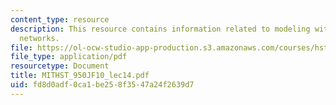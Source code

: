 ```yaml
---
content_type: resource
description: This resource contains information related to modeling with Bayesian
  networks.
file: https://ol-ocw-studio-app-production.s3.amazonaws.com/courses/hst-950j-biomedical-computing-fall-2010/fd8d0adf0ca1be258f3547a24f2639d7_MITHST_950JF10_lec14.pdf
file_type: application/pdf
resourcetype: Document
title: MITHST_950JF10_lec14.pdf
uid: fd8d0adf-0ca1-be25-8f35-47a24f2639d7
---
```


